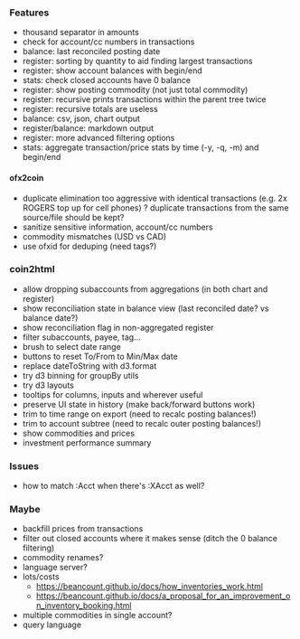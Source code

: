 ### Features

- thousand separator in amounts
- check for account/cc numbers in transactions
- balance: last reconciled posting date
- register: sorting by quantity to aid finding largest transactions
- register: show account balances with begin/end
- stats: check closed accounts have 0 balance
- register: show posting commodity (not just total commodity)
- register: recursive prints transactions within the parent tree twice
- register: recursive totals are useless
- balance: csv, json, chart output
- register/balance: markdown output
- register: more advanced filtering options
- stats: aggregate transaction/price stats by time (-y, -q, -m) and begin/end

#### ofx2coin

- duplicate elimination too aggressive with identical transactions (e.g. 2x ROGERS top up for cell phones)
  ? duplicate transactions from the same source/file should be kept?
- sanitize sensitive information, account/cc numbers
- commodity mismatches (USD vs CAD)
- use ofxid for deduping (need tags?)

### coin2html

- allow dropping subaccounts from aggregations (in both chart and register)
- show reconciliation state in balance view (last reconciled date? vs balance date?)
- show reconciliation flag in non-aggregated register
- filter subaccounts, payee, tag...
- brush to select date range
- buttons to reset To/From to Min/Max date
- replace dateToString with d3.format
- try d3 binning for groupBy utils
- try d3 layouts
- tooltips for columns, inputs and wherever useful
- preserve UI state in history (make back/forward buttons work)
- trim to time range on export (need to recalc posting balances!)
- trim to account subtree (need to recalc outer posting balances!)
- show commodities and prices
- investment performance summary

### Issues

- how to match :Acct when there's :XAcct as well?

### Maybe

- backfill prices from transactions
- filter out closed accounts where it makes sense (ditch the 0 balance filtering)
- commodity renames?
- language server?
- lots/costs
  - https://beancount.github.io/docs/how_inventories_work.html
  - https://beancount.github.io/docs/a_proposal_for_an_improvement_on_inventory_booking.html
- multiple commodities in single account?
- query language
